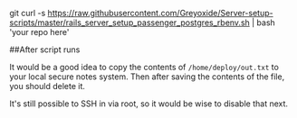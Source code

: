 git curl -s https://raw.githubusercontent.com/Greyoxide/Server-setup-scripts/master/rails_server_setup_passenger_postgres_rbenv.sh | bash 'your repo here'


##After script runs

It would be a good idea to copy the contents of `/home/deploy/out.txt` to your local secure notes system. Then after saving the contents of the file, you should delete it.

It's still possible to SSH in via root, so it would be wise to disable that next.
